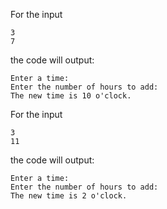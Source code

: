 For the input
```text
3
7
```
the code will output:
```text
Enter a time:
Enter the number of hours to add:
The new time is 10 o'clock.
```

For the input
```text
3
11
```
the code will output:
```text
Enter a time:
Enter the number of hours to add:
The new time is 2 o'clock.
```
